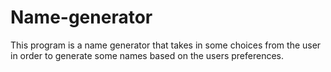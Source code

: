 # Name-generator
This program is a name generator that takes in some choices from the user in order to generate some names based on the users preferences.
